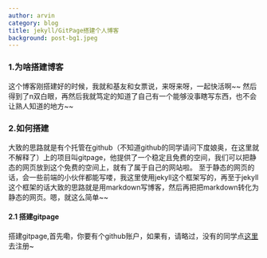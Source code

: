 ```yaml
---
author: arvin
category: blog
title: jekyll/GitPage搭建个人博客
background: post-bg1.jpeg
---
```


### 1.为啥搭建博客
这个博客刚搭建好的时候，我就和基友和女票说，来呀来呀，一起快活啊~~ 然后得到了n双白眼，再然后我就笃定的知道了自己有一个能够没事瞎写东西，也不会让熟人知道的地方~~
### 2.如何搭建
大致的思路就是有个托管在github（不知道github的同学请问下度娘奥，在这里就不解释了）上的项目叫gitpage，他提供了一个稳定且免费的空间，我们可以把静态的网页放到这个免费的空间上，就有了属于自己的网站啦。
至于静态的网页的话，会一些前端的小伙伴都能写喽，我这里使用jekyll这个框架写的，再至于jekyll这个框架的话大致的思路就是用markdown写博客，然后再把把markdown转化为静态的网页。嗯，就这么简单~~
#### 2.1 搭建gitpage
搭建gitpage,首先嘞，你要有个github账户，如果有，请略过，没有的同学点[这里](https://github.com/)去注册~
